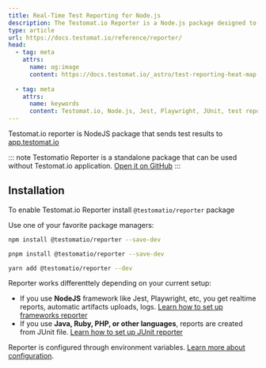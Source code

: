 ```yaml
---
title: Real-Time Test Reporting for Node.js
description: The Testomat.io Reporter is a Node.js package designed to send test results directly to Testomat.io. It supports real-time reports, artifact uploads, and logs for Node.js frameworks like Jest and Playwright. It can also generate reports from JUnit files for other languages like Java, PHP, and Ruby. The package is configured via environment variables and integrates with CI workflows.
type: article
url: https://docs.testomat.io/reference/reporter/
head:
  - tag: meta
    attrs:
      name: og:image
      content: https://docs.testomat.io/_astro/test-reporting-heat-map.CoE-TwPN_Z20qVi.webp
      
  - tag: meta
    attrs:
      name: keywords
      content: Testomat.io, Node.js, Jest, Playwright, JUnit, test reporting, real-time reports, CI integration, test artifacts, automated testing, test management
---
```


Testomat.io reporter is NodeJS package that sends test results to [app.testomat.io](https://app.testomat.io)

::: note
Testomatio Reporter is a standalone package that can be used without Testomat.io application.
[Open it on GitHub](https://github.com/testomatio/reporter)
:::

## Installation

To enable Testomat.io Reporter install `@testomatio/reporter` package


Use one of your favorite package managers:

```bash
npm install @testomatio/reporter --save-dev
```

```bash
pnpm install @testomatio/reporter --save-dev
```

```bash
yarn add @testomatio/reporter --dev
```

Reporter works differenttely depending on your current setup: 

* If you use **NodeJS** framework like Jest, Playwright, etc, you get realtime reports, automatic artifacts uploads, logs. [Learn how to set up frameworks reporter](/reference/reporter/frameworks/) 
* If you use **Java, Ruby, PHP, or other languages**, reports are created from JUnit file. [Learn how to set up JUnit reporter](/reference/reporter/junit/)

Reporter is configured through environment variables. [Learn more about configuration](/reference/reporter/pipes/testomatio/).
